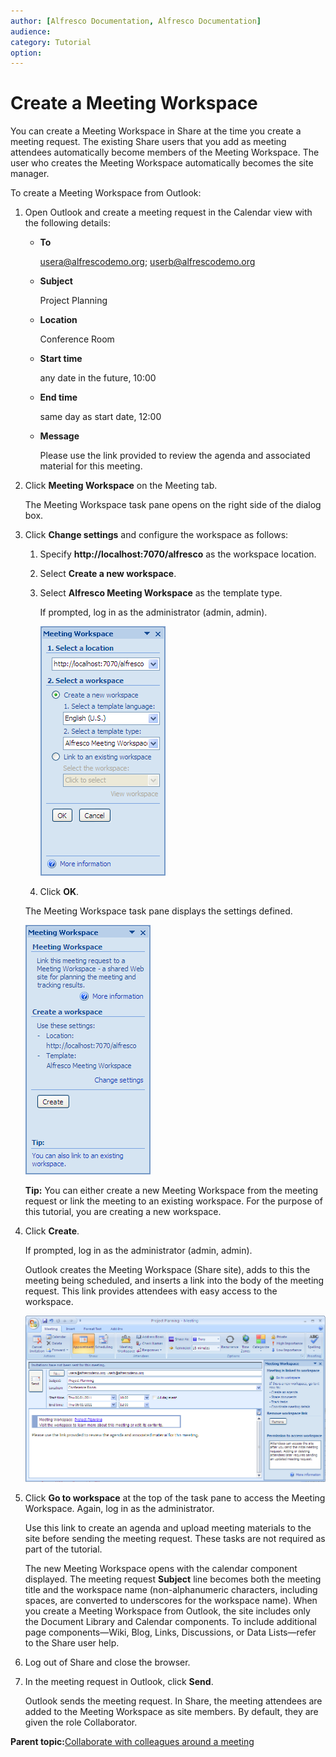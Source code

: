 ```yaml
---
author: [Alfresco Documentation, Alfresco Documentation]
audience: 
category: Tutorial
option: 
---
```


# Create a Meeting Workspace

You can create a Meeting Workspace in Share at the time you create a meeting request. The existing Share users that you add as meeting attendees automatically become members of the Meeting Workspace. The user who creates the Meeting Workspace automatically becomes the site manager.

To create a Meeting Workspace from Outlook:

1.  Open Outlook and create a meeting request in the Calendar view with the following details:

    -   **To**

        usera@alfrescodemo.org; userb@alfrescodemo.org

    -   **Subject**

        Project Planning

    -   **Location**

        Conference Room

    -   **Start time**

        any date in the future, 10:00

    -   **End time**

        same day as start date, 12:00

    -   **Message**

        Please use the link provided to review the agenda and associated material for this meeting.

2.  Click **Meeting Workspace** on the Meeting tab.

    The Meeting Workspace task pane opens on the right side of the dialog box.

3.  Click **Change settings** and configure the workspace as follows:

    1.  Specify **http://localhost:7070/alfresco** as the workspace location.

    2.  Select **Create a new workspace**.

    3.  Select **Alfresco Meeting Workspace** as the template type.

        If prompted, log in as the administrator \(admin, admin\).

        ![](../images/MeetingWorkspace.png)

    4.  Click **OK**.

    The Meeting Workspace task pane displays the settings defined.

    ![](../images/MeetingWorkspace_configured.png)

    **Tip:** You can either create a new Meeting Workspace from the meeting request or link the meeting to an existing workspace. For the purpose of this tutorial, you are creating a new workspace.

4.  Click **Create**.

    If prompted, log in as the administrator \(admin, admin\).

    Outlook creates the Meeting Workspace \(Share site\), adds to this the meeting being scheduled, and inserts a link into the body of the meeting request. This link provides attendees with easy access to the workspace.

    ![](../images/MeetingWorkspace_link.png)

5.  Click **Go to workspace** at the top of the task pane to access the Meeting Workspace. Again, log in as the administrator.

    Use this link to create an agenda and upload meeting materials to the site before sending the meeting request. These tasks are not required as part of the tutorial.

    The new Meeting Workspace opens with the calendar component displayed. The meeting request **Subject** line becomes both the meeting title and the workspace name \(non-alphanumeric characters, including spaces, are converted to underscores for the workspace name\). When you create a Meeting Workspace from Outlook, the site includes only the Document Library and Calendar components. To include additional page components—Wiki, Blog, Links, Discussions, or Data Lists—refer to the Share user help.

6.  Log out of Share and close the browser.

7.  In the meeting request in Outlook, click **Send**.

    Outlook sends the meeting request. In Share, the meeting attendees are added to the Meeting Workspace as site members. By default, they are given the role Collaborator.


**Parent topic:**[Collaborate with colleagues around a meeting](../concepts/gs-spp-mtgworkspace-intro.md)

